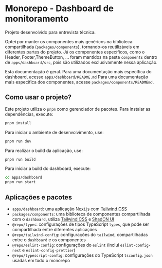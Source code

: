 # Monorepo - Dashboard de monitoramento

Projeto desenvolvido para entrevista técnica.

Optei por manter os componentes mais genéricos na biblioteca compartilhada (`packages/components`), tornando-os reutilizáveis em diferentes partes do projeto. Já os componentes específicos, como o Header, Footer,ThemeButton, ... foram mantidos na pasta `components` dentro de `apps/dashboard/src`, pois são utilizados exclusivamente nessa aplicação.

Esta documentação é geral. Para uma documentação mais específica do dashboard, acesse `apps/dashboard/README.md` Para uma documentação mais específica dos componentes, acesse `packages/components/READMEmd`.

## Como usar o projeto?

Este projeto utiliza o `pnpm` como gerenciador de pacotes. Para instalar as dependências, execute:

```sh
pnpm install
```

Para iniciar o ambiente de desenvolvimento, use:

```sh
pnpm run dev
```

Para realizar o build da aplicação, use:

```sh
pnpm run build
```

Para iniciar a build do dashboard, execute:

```sh
cd apps/dashboard
pnpm run start
```

## Aplicações e pacotes

- `apps/dashboard`: uma aplicação [Next.js](https://nextjs.org/) com [Tailwind CSS](https://tailwindcss.com/)
- `packages/components`: uma biblioteca de componentes compartilhada com o `dashboard`, utiliza [Tailwind CSS](https://tailwindcss.com/) e [ShadCN UI](https://ui.shadcn.com/)
- `@repo/types`: configurações de tipos TypeScript `types`, que pode ser compartilhada entre diferentes aplicações
- `@repo/tailwind-config`: configurações do `tailwind`, compartilhadas entre o `dashboard` e os componentes
- `@repo/eslint-config`: configurações do `eslint` (inclui `eslint-config-next` e `eslint-config-prettier`)
- `@repo/typescript-config`: configurações do TypeScript `tsconfig.json` usadas em todo o monorepo
